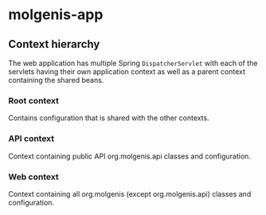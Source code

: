 # molgenis-app

## Context hierarchy
The web application has multiple Spring ```DispatcherServlet``` with each of the servlets having their own application context as well as a parent context containing the shared beans.

### Root context
Contains configuration that is shared with the other contexts.
 
### API context
Context containing public API org.molgenis.api classes and configuration. 

### Web context 
Context containing all org.molgenis (except org.molgenis.api) classes and configuration. 